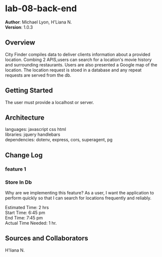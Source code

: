 # lab-08-back-end
**Author**: Michael Lyon, H'Liana N.<br>
**Version**: 1.0.3 
<!-- (increment the patch/fix version number if you make more commits past your first submission) -->

## Overview

City Finder compiles data to deliver clients information about a provided location. Combing 2 APIS,users can search for a location's movie history and surrounding restaurants. Users are also presented a Google map of the location. The location request is stoed in a database and any repeat requests are served from the db.

## Getting Started

The user must provide a localhost or server.


## Architecture
languages: javascript css html<br>
libraries: jquery handlebars<br>
dependencies: dotenv, express, cors, superagent, pg<br>


## Change Log
### feature 1 
### Store In Db
Why are we implementing this feature?
As a user, I want the application to perform quickly so that I can search for locations frequently and reliably.

Estimated Time: 2 hrs <br>
Start Time: 6:45 pm <br>
End Time: 7:45 pm <br>
Actual Time Needed: 1 hr.<br>

## Sources and Collaborators
H'liana N.